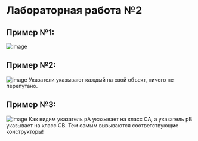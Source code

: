 # Лабораторная работа №2

## Пример №1:
![image](https://github.com/user-attachments/assets/4651674f-004f-485c-85ad-1b027ad71aa7)

## Пример №2:
![image](https://github.com/user-attachments/assets/e07a9194-0a46-403f-8d76-fdaebee81921)
Указатели указывают каждый на свой объект, ничего не перепутано.

## Пример №3:
![image](https://github.com/user-attachments/assets/fe188c23-710c-4aff-901c-49249d9d5492)
Как видим указатель pA указывает на класс CA,
а указатель pB указывает на класс CB.
Тем самым вызываются соответствующие конструкторы!
